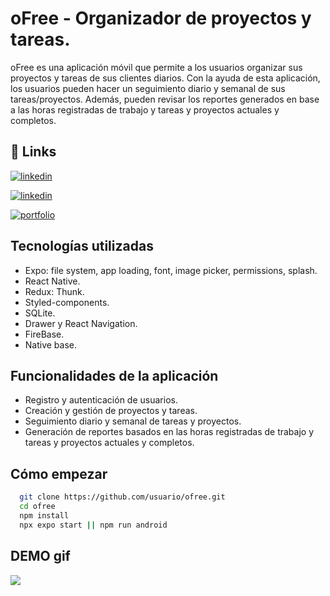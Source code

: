 # oFree - Organizador de proyectos y tareas.

oFree es una aplicación móvil que permite a los usuarios organizar sus proyectos y tareas de sus clientes diarios. Con la ayuda de esta aplicación, los usuarios pueden hacer un seguimiento diario y semanal de sus tareas/proyectos. Además, pueden revisar los reportes generados en base a las horas registradas de trabajo y tareas y proyectos actuales y completos.

## 🔗 Links
[![linkedin](https://img.shields.io/badge/desarrollador:_nicolas_mauna-0077B5?style=for-the-badge&logo=linkedin&logoColor=white)](https://www.linkedin.com/in/https://www.linkedin.com/in/nicolasmauna/)

[![linkedin](https://img.shields.io/badge/diseñadora:_Georgina_Mauna-0077B5?style=for-the-badge&logo=linkedin&logoColor=white)](https://www.linkedin.com/in/georgina-mauna/)

[![portfolio](https://img.shields.io/badge/Diseño_Y_DEMO-1769FF?style=for-the-badge&logo=behance&logoColor=white)](https://www.behance.net/gallery/110908249/Ofree-Diseno-UXUI)


## Tecnologías utilizadas

- Expo: file system, app loading, font, image picker, permissions, splash.
- React Native.
- Redux: Thunk.
- Styled-components.
- SQLite.
- Drawer y React Navigation.
- FireBase.
- Native base.


## Funcionalidades de la aplicación

- Registro y autenticación de usuarios.
- Creación y gestión de proyectos y tareas.
- Seguimiento diario y semanal de tareas y proyectos.
- Generación de reportes basados en las horas registradas de trabajo y tareas y proyectos actuales y completos.

## Cómo empezar

```bash
  git clone https://github.com/usuario/ofree.git
  cd ofree
  npm install
  npx expo start || npm run android
```

## DEMO gif
![](https://github.com/nima8998/oFree/blob/main/assets/demo.gif)